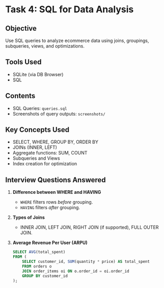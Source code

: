# Task 4: SQL for Data Analysis

## Objective
Use SQL queries to analyze ecommerce data using joins, groupings, subqueries, views, and optimizations.

## Tools Used
- SQLite (via DB Browser)
- SQL

## Contents
- SQL Queries: `queries.sql`
- Screenshots of query outputs: `screenshots/`

## Key Concepts Used
- SELECT, WHERE, GROUP BY, ORDER BY
- JOINs (INNER, LEFT)
- Aggregate functions: SUM, COUNT
- Subqueries and Views
- Index creation for optimization

## Interview Questions Answered

1. **Difference between WHERE and HAVING**  
   - `WHERE` filters rows *before* grouping.  
   - `HAVING` filters *after* grouping.

2. **Types of Joins**
   - INNER JOIN, LEFT JOIN, RIGHT JOIN (if supported), FULL OUTER JOIN.

3. **Average Revenue Per User (ARPU)**  
   ```sql
   SELECT AVG(total_spent) 
   FROM (
       SELECT customer_id, SUM(quantity * price) AS total_spent
       FROM orders o
       JOIN order_items oi ON o.order_id = oi.order_id
       GROUP BY customer_id
   );
